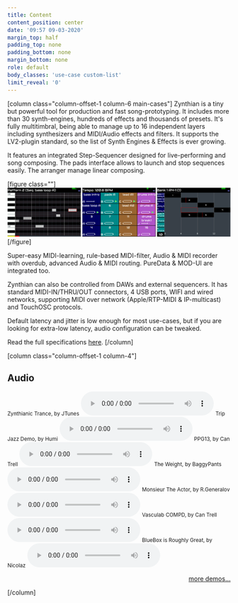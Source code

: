 ```yaml
---
title: Content
content_position: center
date: '09:57 09-03-2020'
margin_top: half
padding_top: none
padding_bottom: none
margin_bottom: none
role: default
body_classes: 'use-case custom-list'
limit_reveal: '0'
---
```


[column class="column-offset-1 column-6 main-cases"]
Zynthian is a tiny but powerful tool for production and fast song-prototyping. It includes more than 30 synth-engines, hundreds of effects and thousands of presets. It's fully multitimbral, being able to manage up to 16 independent layers including synthesizers and MIDI/Audio effects and filters. It supports the LV2-plugin standard, so the list of Synth Engines & Effects is ever growing.

It features an integrated Step-Sequencer designed for live-performing and song composing. The pads interface allows to launch and stop sequences easily. The arranger manage linear composing.

[figure class=""]![Zynthian UI](ui_screenshots_sp.png)[/figure]

Super-easy MIDI-learning, rule-based MIDI-filter, Audio & MIDI recorder with overdub, advanced Audio & MIDI routing. PureData & MOD-UI are integrated too.

Zynthian can also be controlled from DAWs and external sequencers. It has standard MIDI-IN/THRU/OUT connectors, 4 USB ports, WIFI and wired networks, supporting MIDI over network (Apple/RTP-MIDI & IP-multicast) and TouchOSC protocols. 

Default latency and jitter is low enough for most use-cases, but if you are looking for extra-low latency, audio configuration can be tweaked.

Read the full specifications [here](/technical-specifications).
[/column]

[column class="column-offset-1 column-4"]
## Audio
<small>Zynthianic Trance, by JTunes</small>
![ZynthianicTranceByJtunes.mp3](ZynthianicTranceByJtunes.mp3?preload=metadata)
<small>Trip Jazz Demo, by Humi</small>
![TripJazzdemoByHumi.mp3](TripJazzdemoByHumi.mp3?preload=metadata)
<small>PPG13, by Can Trell</small>
![PPG13ByCanTrell.mp3](PPG13ByCanTrell.mp3?preload=metadata)
<small>The Weight, by BaggyPants</small>
![TheWeightByBaggyPants.mp3](TheWeightByBaggyPants.mp3?preload=metadata)
<small>Monsieur The Actor, by R.Generalov</small>
![MonsieurTheActorByRomanGeneralov.mp3](MonsieurTheActorByRomanGeneralov.mp3?preload=metadata)
<small>Vasculab COMPD, by Can Trell</small>
![VasculabCOMPDByCanTrell.mp3](VasculabCOMPDByCanTrell.mp3?preload=metadata)
<small>BlueBox is Roughly Great, by Nicolaz</small>
![BlueBoxIsRoughlyGreatByNicolaz.mp3](BlueBoxIsRoughlyGreatByNicolaz.mp3?preload=metadata)
<!--
<small>RTPMidi Celebration, by JTunes</small>
![RTPMidiCelebrationByJTunes.mp3](RTPMidiCelebrationByJTunes.mp3)
<small>Epic EnteR, by R.Generalov</small>
![EpicEnteRByRomanGeneralov.mp3](EpicEnteRByRomanGeneralov.mp3)
<small>Electro, by Humi</small>
![ElectroByHumi.mp3](ElectroByHumi.mp3)
<small>Mr Tchaikovsky, by sm7x7</small>
![MrTchaikovskyBySm7x7.mp3](MrTchaikovskyBySm7x7.mp3)
<small>Of Course My Lord, by R.Generalov</small>
![OfCourseMyLordByRomanGeneralov.mp3](OfCourseMyLordByRomanGeneralov.mp3)
<small>First Real Synth, by Can Trell</small>
![FirstRealSynthByCanTrell.mp3](FirstRealSynthByCanTrell.mp3)
<small>For Wyleu, by Humi</small>
![ForWyleuByHumi.mp3](ForWyleuByHumi.mp3)
-->
<p align="right"><a href="https://wiki.zynthian.org/index.php/Zynthian_Sound_Demos" target="_blank">more demos...</a></p>
[/column]

